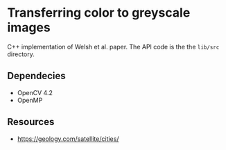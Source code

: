# Transferring color to greyscale images
C++ implementation of Welsh et al. paper.
The API code is the the ```lib/src``` directory.


## Dependecies
* OpenCV 4.2
* OpenMP

## Resources
* https://geology.com/satellite/cities/ 